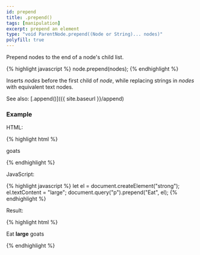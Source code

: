 ```yaml
---
id: prepend
title: .prepend()
tags: [manipulation]
excerpt: prepend an element
type: "void ParentNode.prepend((Node or String)... nodes)"
polyfill: true
---
```


Prepend nodes to the end of a node's child list.

{% highlight javascript %}
node.prepend(nodes);
{% endhighlight %}

Inserts <var>nodes</var> before the first child of <var>node</var>, while replacing strings in <var>nodes</var> with equivalent text nodes.

See also: [.append()]({{ site.baseurl }}/append)

### Example

HTML:

{% highlight html %}
<p>
    goats
</p>
{% endhighlight %}

JavaScript:

{% highlight javascript %}
let el = document.createElement("strong");
el.textContent = "large";
document.query("p").prepend("Eat", el);
{% endhighlight %}

Result:

{% highlight html %}
<p>
    Eat
    <strong>large</strong>
    goats
</p>
{% endhighlight %}
